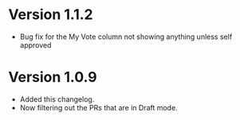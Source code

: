 # Version 1.1.2
- Bug fix for the My Vote column not showing anything unless self approved

# Version 1.0.9
- Added this changelog.
- Now filtering out the PRs that are in Draft mode.